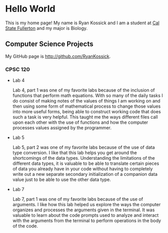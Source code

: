 # Hello World

This is my home page! My name is Ryan Kossick and I am a student at [Cal State Fullerton](http://www.fullerton.edu/) and my major is Biology.

## Computer Science Projects

My GitHub page is http://github.com/RyanKossick.

### CPSC 120

* Lab 4

    Lab 4, part 1 was one of my favorite labs because of the inclusion of 
    functions that perform math equations. With so many of the daily tasks 
    I do consist of making notes of the values of things I am working on 
    and then using some form of mathematical process to change those values 
    into more useful forms, being able to construct working code that does 
    such a task is very helpful. This taught me the ways different files call 
    upon each other with the use of functions and how the computer processes 
    values assigned by the programmer.


* Lab 5
    
    Lab 5, part 2 was one of my favorite labs because of the use of data 
    type conversion. I like that this lab helps you get around the 
    shortcomings of the data types. Understanding the limitations of the 
    different data types, it is valuable to be able to translate certain 
    pieces of data you already have in your code without having to 
    completely write out a new separate secondary initialization of a 
    companion data value just to be able to use the other data type.


* Lab 7

   Lab 7, part 1 was one of my favorite labs because of the use of arguments. 
   I like how this lab helped us explore the ways the computer organizes and 
   processes the arguments given in the terminal. It was valuable to learn 
   about the code prompts used to analyze and interact with the arguments 
   from the terminal to perform operations in the body of the code.
